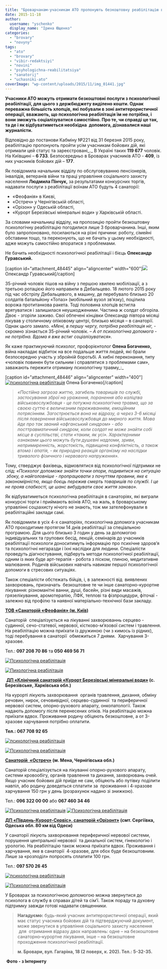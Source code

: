 ```yaml
---
title: "Броварчанам-учасникам АТО пропонують безкоштовну реабілітацію в санаторіях"
date: 2015-11-18
author: 
  username: "yschenko"
  display_name: "Ірина Ющенко"
categories: 
  - "brovary"
  - "novyny"
tags: 
  - "ato"
  - "brovary"
  - "vibir-redaktsiyi"
  - "novini"
  - "psyhologichna-reabilitatsiya"
  - "sanatorij"
  - "uchasniki-ato"
coverImage: "wp-content/uploads/2015/11/img_01441.jpg"
---
```


**Учасники АТО можуть отримати безкоштовні послуги з психологічної реабілітації, для цього з держбюджету виділено кошти. Однак переважна більшість хлопців, які побували в зоні антитерористичної операції, вважають, що психологічна реабілітація їм не потрібна, і вони зможуть соціалізуватися самостійно. Про те, чи справді це так, та де і як відбуватиметься необхідна  допомога, дізнавалися наші журналісти.**

Відповідно до постанови Кабміну №221 від 31 березня 2015 року, реабілітацію пропонують пройти усім учасникам бойових дій, які отримали цей статус та зареєстровані_._ В Україні таких **119 677** чоловік. На Київщині – **6 733**. Безпосередньо в Броварах учасників АТО - **409**, із них учасників бойових дій – **177**.

Як повідомила начальник відділу по обслуговуванню пенсіонерів, інвалідів, ветеранів війни та праці управління соціального захисту населення **Людмила Пінчук,** за результатами конкурсних торгів, надавати послуги з реабілітації воїнам АТО будуть 4 санаторії:

- «Феофанія» в Києві,
- «Остреч» у Чернігівській області,
- «Орізон» у Одеській області,
- «Курорт Березівські мінеральні води» у Харківській області.

За словами начальниці відділу, на пропозицію пройти безкоштовну психологічну реабілітацію погодилися лише 3 броварчанина. Інші, яким було запропоновано, посилаються на різні причини: роботу, сімейні обставини тощо, та переконують, що не бачать у цьому необхідності, адже можуть самостійно впоратися з проблемами.

Не бачить необхідності психологічної реабілітації і бієць **Олександр Гуравський.**

\[caption id="attachment\_48445" align="aligncenter" width="600"\][![](https://mpz.brovary.org/wp-content/uploads/2015/11/14.jpg)](https://mpz.brovary.org/wp-content/uploads/2015/11/14.jpg) Олександр Гуравський\[/caption\]

35-річний чоловік пішов на війну з першою хвилею мобілізації, а з третьою ротацією його направили в Дебальцево. 18 лютого 2015 року під час обстрілу Дебальцевого, в машину, де перебувало близько 20 солдатів батальйону «Топаз» (мобільний вузол зв’язку), поцілила ворожа протитанкова ракета. Тоді половина хлопців встигла врятуватися і залишилася неушкодженими. Частина ж солдат обгоріла. Двоє - згоріли заживо. Свої обпечені кінцівки Олександр півтора місяці лікував у столичному опіковому центрі, близько місяця – в санаторії. Однак цього замало. _«Мені, в першу чергу, потрібна реабілітація ніг,_ \- скромно зізнається 35-річний чоловік. – _А от психологічна_ _допомога_ \- _не потрібна. Вдома я вже встиг соціалізуватися»._

Як каже практикуючий психолог, профорієнтолог **Олена Богаченко,** війна накладає відбиток на все подальше життя людей, які брали безпосередню участь у збройній боротьбі. А хибні переконання, типу «чоловік повинен бути сильним і справлятися з проблемами сам», заважають пережити отриману психологічну травму_:_

\[caption id="attachment\_48446" align="aligncenter" width="400"\][![психологічна реабілітація](https://mpz.brovary.org/wp-content/uploads/2015/11/23.jpg)](https://mpz.brovary.org/wp-content/uploads/2015/11/23.jpg) Олена Богаченко\[/caption\]

> _«Постійна загроза життю, загибель товаришів по службі, застосування зброї на ураження, поранення або каліцтва військовослужбовця - це потужна психологічна травма, що за своєю суттю є величезним переживанням, емоційним потрясінням. Загострюється вона не відразу, а через 3-6 місяці після повернення військовослужбовця до мирного життя. Мова йде про так званий «афганський синдром» - або посттравматичний синдром, коли солдат не може знайти собі місце в суспільстві, стати «таким, як усі». Характерними ознаками цього можуть бути душевні надломи, зриви, непримиренність, жорстокість, підвищена конфліктність, а також втома і апатія, - як природна реакція організму на наслідки тривалого фізичного і нервового напруження»._

Тому, стверджує фахівець, відмовлятися від психологічної підтримки не слід: _«Психолог допоможе знайти точки опори, подивитися на ситуацію  збоку, а найголовніше - пропрацювати з почуттям провини, яке є закономірністю, якщо боєць пережив смерть товаришів по службі. І це не прояв слабкості, це шанс вибудувати своє життя заново»._

Як відбуватиметься психологічна реабілітація в санаторіях, які виграли конкурсні торги і приймають воїнів АТО, на жаль, в броварському управлінні соцзахисту нічого не знають, тож ми зателефонували в реабілітаційні заклади самі.

Як повідомили в усіх 4-х санаторіях, психологічна допомога учасникам АТО проходитиме протягом 14 днів реабілітації за спеціальною програмою. Для цього близько 3 годин у день за допомогою індивідуальних та групових бесід, лекцій, семінарів до учасників реабілітації психологи доноситимуть інформацію про психічне здоров’я та психологічні негаразди і їхні наслідки для людини. Спеціалісти проведуть діагностування, підберуть методи психологічної реабілітації, одним із яких буде арт-терапія - робота з піском, глиною, медитативне малювання. Родичів військових навчать навикам першої психологічної допомоги в стресових ситуаціях.

Також спеціалісти обстежать бійців, і, в залежності від  виявлених захворювань, призначать  безкоштовне те чи інше санаторно-курортне лікування: різноманітні ванни, душі, басейн, різні види масажів, грязелікування, аромотерапію, ЛФК, теплові та фізпроцедури, фіточаї - залежно від профілю та наявної матеріально-технічної бази закладу.

**[ТОВ «Санаторій «Феофанія» (м. Київ)](https://tourpalata.org.ua/rus/basy_sanatoriy-60-588/5/feofaniya.html)**

Санаторій  спеціалізується на лікуванні захворюваннь серцево - судинної, сечо-статевої, нервової, кістково-м’язової систем і травлення. На реабілітацію можна приїхати із дружиною (чи з кимось із рідних), тоді перебування в санаторії  обмежиться 7 днями.  Харчування 3-хразове.

Тел.: **097 208 70 86** та **050 469 56 71**

[![Психологічна реабілітація](https://mpz.brovary.org/wp-content/uploads/2015/11/Feofaniya.jpg)](https://mpz.brovary.org/wp-content/uploads/2015/11/Feofaniya.jpg)

[![Пихологічна реабілітація](https://mpz.brovary.org/wp-content/uploads/2015/11/Feofaniya-2.jpg)](https://mpz.brovary.org/wp-content/uploads/2015/11/Feofaniya-2.jpg)

 **[ДП «Клінічний санаторій «Курорт Березівські мінеральні води»](https://berminvody.com.ua/rus/lechenie/) (с. Березівське, Харківська обл.)** 

На курорті лікують захворювання  органів травлення, дихання, обміну речовин, нирок, сечовивідної, серцево-судинної  та периферичної нервової систем, опорно-рухового апарату, онкопатології. Також надають допомогу після перенесених опіків. На реабілітацію можна приїхати вдвох. Проживання родичу обіцяють безкоштовне, а от 3-хразове харчування потрібно оплатити.

**Тел.: 067 708 92 65**

[![психологічна реабілітація](https://mpz.brovary.org/wp-content/uploads/2015/11/berezivske-foto.jpg)](https://mpz.brovary.org/wp-content/uploads/2015/11/berezivske-foto.jpg)

[![Психологічна реабілітація](https://mpz.brovary.org/wp-content/uploads/2015/11/Berezivski-minvody.jpg)](https://mpz.brovary.org/wp-content/uploads/2015/11/Berezivski-minvody.jpg)

**[Санаторій  «Остреч»](https://www.ostrech.org/news/20/) (м. Мена, Чернігівська обл.)** 

Санаторій спеціалізується на лікуванні опорно-рухового апарату, системи кровообігу, органів травлення та дихання, захворювань очей. Якщо учасник бойових дій приїде не сам, обіцяють або путівку поділити навпіл, або родичу доведеться сплатити за  проживання і 4-хразове харчування 150 грн у день (розрахунок надано зі знижкою).

Тел.: **096 322 00 00** або **067 460 34 46**

[![Психологічна реабілітація](https://mpz.brovary.org/wp-content/uploads/2015/11/Ostrech.jpg)](https://mpz.brovary.org/wp-content/uploads/2015/11/Ostrech.jpg) [![Психологічна реабілітація](https://mpz.brovary.org/wp-content/uploads/2015/11/Ostrech-1.jpg)](https://mpz.brovary.org/wp-content/uploads/2015/11/Ostrech-1.jpg)

**[ДП «Південь-Курорт-Сервіс», санаторій «Орізонт»](https://yellow.com.ua/companyrus.aspx?c=4975) (смт. Сергіївка, Одеська обл. 80 км від Одеси)** 

У санаторії лікують захворювання периферичної нервової системи, порушення центральної нервової  та дихальної систем, гінекологію і урологію. На реабілітацію також можна приїхати вдвох. Проживання і харчування, яке в санаторії  4-хразове, для обох буде безкоштовним. Лише за «розподіл» попросять сплатити 100 грн.

Тел.: **097 570 26 45**

[![психологічна реабілітація](https://mpz.brovary.org/wp-content/uploads/2015/11/orizont_26.jpg)](https://mpz.brovary.org/wp-content/uploads/2015/11/orizont_26.jpg)

[![Психологічна реабілітація](https://mpz.brovary.org/wp-content/uploads/2015/11/oryzont.jpg)](https://mpz.brovary.org/wp-content/uploads/2015/11/oryzont.jpg)

У Броварах за психологічною допомогою можна звернутися до психолога в службу в справах дітей та сім’ї. Також пораду та духовну підтримку завжди готові надавати священники.

> **Нагадуємо:** будь-який учасник антитерористичної операції, який має статус учасника бойових дій та підтверджуючий документ, може звернутися в управління соціального захисту населення  для  отримання відразу двох направлень: одне – на безкоштовне санаторно–курортне лікування, інше – на безкоштовне проходження психологічної реабілітації.
> 
> **м. Бровари, вул. Гагаріна, 18 (2 поверх, к. 202). Тел.: 5-32-35.**

 **Фото - з Інтернету**
